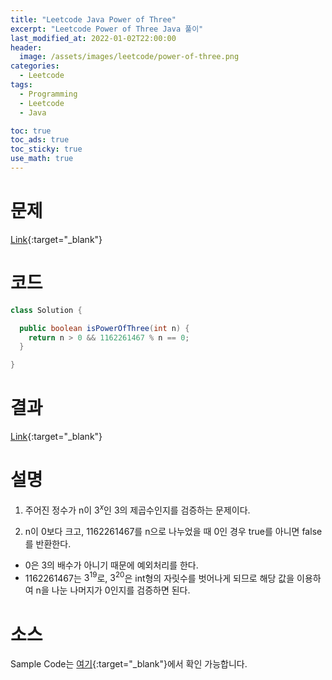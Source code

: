 ```yaml
---
title: "Leetcode Java Power of Three"
excerpt: "Leetcode Power of Three Java 풀이"
last_modified_at: 2022-01-02T22:00:00
header:
  image: /assets/images/leetcode/power-of-three.png
categories:
  - Leetcode
tags:
  - Programming
  - Leetcode
  - Java

toc: true
toc_ads: true
toc_sticky: true
use_math: true
---
```

# 문제
[Link](https://leetcode.com/problems/power-of-three/){:target="_blank"}

# 코드
```java
class Solution {

  public boolean isPowerOfThree(int n) {
    return n > 0 && 1162261467 % n == 0;
  }

}
```

# 결과
[Link](https://leetcode.com/submissions/detail/611436813/){:target="_blank"}

# 설명
1. 주어진 정수가 n이 $3^x$인 3의 제곱수인지를 검증하는 문제이다.

2. n이 0보다 크고, 1162261467를 n으로 나누었을 때 0인 경우 true를 아니면 false를 반환한다.
- 0은 3의 배수가 아니기 때문에 예외처리를 한다.
- 1162261467는 $3^{19}$로, $3^{20}$은 int형의 자릿수를 벗어나게 되므로 해당 값을 이용하여 n을 나눈 나머지가 0인지를 검증하면 된다.

# 소스
Sample Code는 [여기](https://github.com/GracefulSoul/leetcode/blob/master/src/main/java/gracefulsoul/problems/PowerOfThree.java){:target="_blank"}에서 확인 가능합니다.